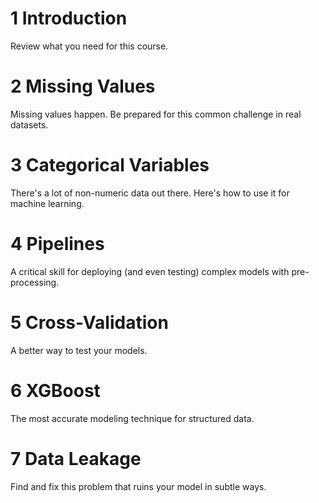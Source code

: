 # 1 Introduction

Review what you need for this course.

# 2 Missing Values

Missing values happen. Be prepared for this common challenge in real datasets.

# 3 Categorical Variables

There's a lot of non-numeric data out there. Here's how to use it for machine learning.

# 4 Pipelines

A critical skill for deploying (and even testing) complex models with pre-processing.

# 5 Cross-Validation

A better way to test your models.

# 6 XGBoost

The most accurate modeling technique for structured data.

# 7 Data Leakage

Find and fix this problem that ruins your model in subtle ways.
